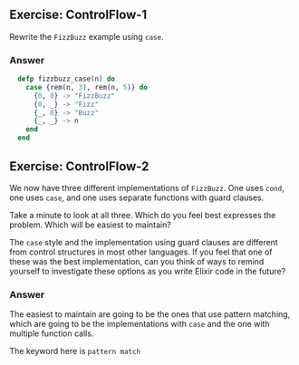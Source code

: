 ## Exercise: ControlFlow-1

Rewrite the `FizzBuzz` example using `case`.

### Answer
```elixir
  defp fizzbuzz_case(n) do
    case {rem(n, 3), rem(n, 5)} do
      {0, 0} -> "FizzBuzz"
      {0, _} -> "Fizz"
      {_, 0} -> "Buzz"
      {_, _} -> n
    end
  end
```

## Exercise: ControlFlow-2

We now have three different implementations of `FizzBuzz`. One uses `cond`, one uses `case`, and one uses separate functions with guard clauses.

Take a minute to look at all three. Which do you feel best expresses the problem. Which will be easiest to maintain?

The `case` style and the implementation using guard clauses are different from control structures in most other languages. If you feel that one of these was the best implementation, can you think of ways to remind
yourself to investigate these options as you write Elixir code in the future?

### Answer

The easiest to maintain are going to be the ones that use pattern matching, which are going to be the implementations with `case` and the one with multiple function calls.

The keyword here is `pattern match`
